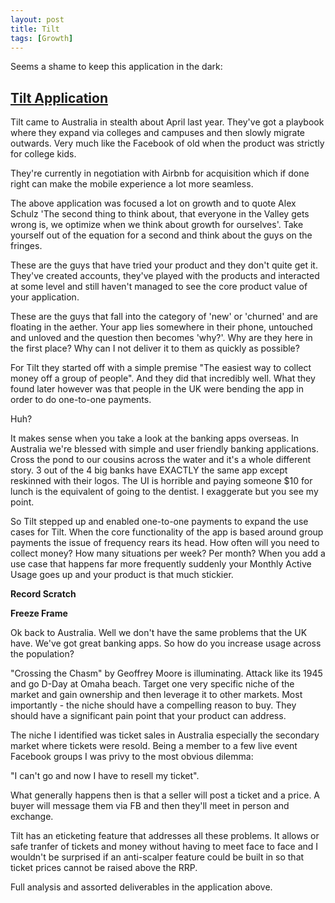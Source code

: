 ```yaml
---
layout: post
title: Tilt
tags: [Growth]
---
```


Seems a shame to keep this application in the dark:

## [Tilt Application](https://sites.google.com/view/nntilt/tilt-report)

Tilt came to Australia in stealth about April last year. They've got a playbook where they expand via colleges and campuses and then slowly migrate outwards. Very much like the Facebook of old when the product was strictly for college kids.

They're currently in negotiation with Airbnb for acquisition which if done right can make the mobile experience a lot more seamless.

The above application was focused a lot on growth and to quote Alex Schulz 'The second thing to think about, that everyone in the Valley gets wrong is, we optimize when we think about growth for ourselves'. Take yourself out of the equation for a second and think about the guys on the fringes.

These are the guys that have tried your product and they don't quite get it. They've created accounts, they've played with the products and interacted at some level and still haven't managed to see the core product value of your application.

These are the guys that fall into the category of 'new' or 'churned' and are floating in the aether. Your app lies somewhere in their phone, untouched and unloved and the question then becomes 'why?'. Why are they here in the first place? Why can I not deliver it to them as quickly as possible?

For Tilt they started off with a simple premise "The easiest way to collect money off a group of people". And they did that incredibly well. What they found later however was that people in the UK were bending the app in order to do one-to-one payments.

Huh?

It makes sense when you take a look at the banking apps overseas. In Australia we're blessed with simple and user friendly banking applications. Cross the pond to our cousins across the water and it's a whole different story. 3 out of the 4 big banks have EXACTLY the same app except reskinned with their logos. The UI is horrible and paying someone $10 for lunch is the equivalent of going to the dentist. I exaggerate but you see my point.

So Tilt stepped up and enabled one-to-one payments to expand the use cases for Tilt. When the core functionality of the app is based around group payments the issue of frequency rears its head. How often will you need to collect money? How many situations per week? Per month? When you add a use case that happens far more frequently suddenly your Monthly Active Usage goes up and your product is that much stickier.

**Record Scratch**

**Freeze Frame**

Ok back to Australia. Well we don't have the same problems that the UK have. We've got great banking apps. So how do you increase usage across the population?

"Crossing the Chasm" by Geoffrey Moore is illuminating. Attack like its 1945 and go D-Day at Omaha beach. Target one very specific niche of the market and gain ownership and then leverage it to other markets. Most importantly - the niche should have a compelling reason to buy. They should have a significant pain point that your product can address.

The niche I identified was ticket sales in Australia especially the secondary market where tickets were resold. Being a member to a few live event Facebook groups I was privy to the most obvious dilemma:

"I can't go and now I have to resell my ticket".

What generally happens then is that a seller will post a ticket and a price. A buyer will message them via FB and then they'll meet in person and exchange.

Tilt has an eticketing feature that addresses all these problems. It allows or safe tranfer of tickets and money without having to meet face to face and I wouldn't be surprised if an anti-scalper feature could be built in so that ticket prices cannot be raised above the RRP.

Full analysis and assorted deliverables in the application above.
